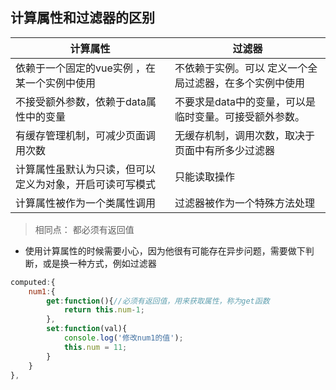 ## 计算属性和过滤器的区别

| 计算属性 | 过滤器 |
| --- | ---
| 依赖于一个固定的vue实例 ，在某一个实例中使用 | 不依赖于实例。可以 定义一个全局过滤器，在多个实例中使用 |
| 不接受额外参数，依赖于data属性中的变量 | 不要求是data中的变量，可以是临时变量。可接受额外参数。|
| 有缓存管理机制，可减少页面调用次数 | 无缓存机制，调用次数，取决于页面中有所多少过滤器 |
| 计算属性虽默认为只读，但可以定义为对象，开启可读可写模式 | 只能读取操作 |
| 计算属性被作为一个类属性调用 | 过滤器被作为一个特殊方法处理 |

> 相同点： 都必须有返回值

+ 使用计算属性的时候需要小心，因为他很有可能存在异步问题，需要做下判断，或是换一种方式，例如过滤器

```js
computed:{
    num1:{
        get:function(){//必须有返回值，用来获取属性，称为get函数
            return this.num-1;
        },
        set:function(val){
            console.log('修改num1的值');
            this.num = 11;
        }
    }
},
```